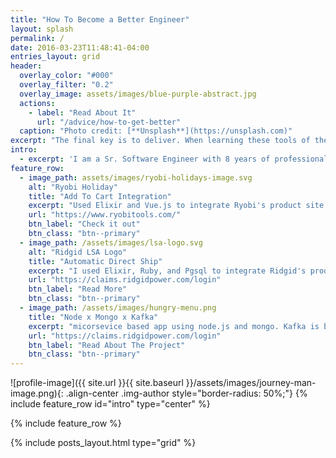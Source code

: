 ```yaml
---
title: "How To Become a Better Engineer"
layout: splash
permalink: /
date: 2016-03-23T11:48:41-04:00
entries_layout: grid
header:
  overlay_color: "#000"
  overlay_filter: "0.2"
  overlay_image: assets/images/blue-purple-abstract.jpg
  actions:
    - label: "Read About It"
      url: "/advice/how-to-get-better"
  caption: "Photo credit: [**Unsplash**](https://unsplash.com)"
excerpt: "The final key is to deliver. When learning these tools of the trade, find a project to use them in. Either become a serious contributor to an open source project or build a tool yourself. Whichever option you choose, make sure you do it with care."
intro: 
  - excerpt: 'I am a Sr. Software Engineer with 8 years of professional experience. I am well versed in the JavaScript ecosystem with expertise in Node.js and Vue.js. I am also an expert Ruby on Rails developer. In my time as an engineer, I have worked with tools such as Elasticsearch, MongoDB, PostgreSQL, Nightwatch, mocha, RSpec, Redis, AWS S3, Jenkins and many other web and internetworking technologies'
feature_row:
  - image_path: assets/images/ryobi-holidays-image.svg
    alt: "Ryobi Holiday"
    title: "Add To Cart Integration"
    excerpt: "Used Elixir and Vue.js to integrate Ryobi's product site with The Home Depot's Cart API resulting in a deeper partnership between THD and TTI"
    url: "https://www.ryobitools.com/"
    btn_label: "Check it out"
    btn_class: "btn--primary"
  - image_path: /assets/images/lsa-logo.svg
    alt: "Ridgid LSA Logo"
    title: "Automatic Direct Ship"
    excerpt: "I used Elixir, Ruby, and Pgsql to integrate Ridgid's product site with FedEx's Ship API and their company ERP system to enable a simple tool repairs service"
    url: "https://claims.ridgidpower.com/login"
    btn_label: "Read More"
    btn_class: "btn--primary"
  - image_path: /assets/images/hungry-menu.png
    title: "Node x Mongo x Kafka"
    excerpt: "micorsevice based app using node.js and mongo. Kafka is being usedto integrate microservices for things like geolocation tracking, payments and communications"
    url: "https://claims.ridgidpower.com/login"
    btn_label: "Read About The Project"
    btn_class: "btn--primary"
---
```


![profile-image]({{ site.url }}{{ site.baseurl }}/assets/images/journey-man-image.png){: .align-center .img-author style="border-radius: 50%;"} {% include feature_row id="intro" type="center" %}

{% include feature_row %}

{% include posts_layout.html type="grid" %}